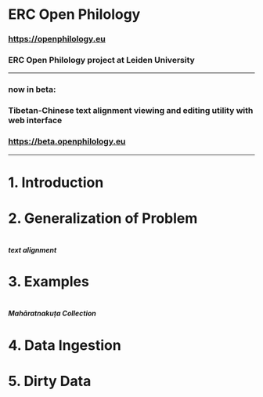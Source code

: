 # ERC Open Philology

### https://openphilology.eu
### ERC Open Philology project at Leiden University

***

### now in beta:
### Tibetan-Chinese text alignment viewing and editing utility with web interface
### https://beta.openphilology.eu

***

#
# 1. Introduction
#

#
# 2. Generalization of Problem
#
##### text alignment

#
# 3. Examples
#
##### Mahāratnakuṭa Collection

#
# 4. Data Ingestion
#

#
# 5. Dirty Data
#

